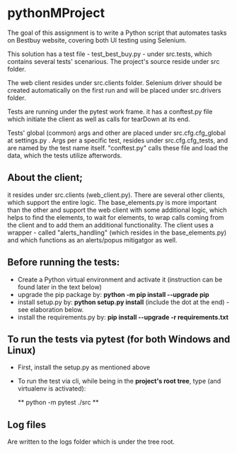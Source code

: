 # pythonMProject

The goal of this assignment is to write a Python script that automates tasks on Bestbuy website, covering both UI testing
using Selenium.

This solution has a test file - test_best_buy.py - under src.tests, which contains several tests' scenarious.
The project's source reside under src folder.

The web client resides under src.clients folder.
Selenium driver should be created automatically on the first run and will be placed under src.drivers folder.

Tests are running under the pytest work frame.
it has a conftest.py file which initiate the client as well as calls for tearDown at its end.

Tests' global (common) args and other are placed under src.cfg.cfg_global at settings.py .
Args per a specific test, resides under src.cfg.cfg_tests, and are named by the test name itself.
"conftest.py" calls these file and load the data, which the tests utilize afterwords.

## About the client;
it resides under src.clients (web_client.py).
There are several other clients, which support the entire logic.
The  base_elements.py is more important than the other and support the web client with some additional logic, which helps
to find the elements, to wait for elements, to wrap calls coming from the client and to add them an additional functionality.
The client uses a wrapper - called "alerts_handling" (which resides in the base_elements.py) and which functions as an 
alerts/popus mitigatgor as well.

## Before running the tests:
  - Create a Python virtual environment and activate it (instruction can be found later in the text below)
  - upgrade the pip package by: **python -m pip install --upgrade pip**
  - install setup.py by: **python setup.py install** (include the dot at the end) - see elaboration below.
  - install the requirements.py by:  **pip install --upgrade -r requirements.txt**

## To run the tests via pytest (for both Windows and Linux)
- First, install the setup.py as mentioned above 
- To run the test via cli, while being in the **project's root tree**, type (and virtualenv is activated):

  ** python -m pytest ./src **


## Log files
Are written to the logs folder which is under the tree root.

